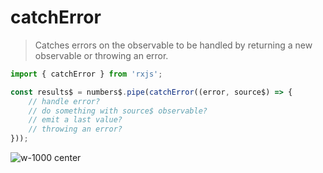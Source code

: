 # catchError

> Catches errors on the observable to be handled by returning a new observable or throwing an error.

```typescript
import { catchError } from 'rxjs';

const results$ = numbers$.pipe(catchError((error, source$) => {
    // handle error?
    // do something with source$ observable?
    // emit a last value?
    // throwing an error?
}));

```

![w-1000 center](./assets/images/diagrams/operator_catcherror.svg)